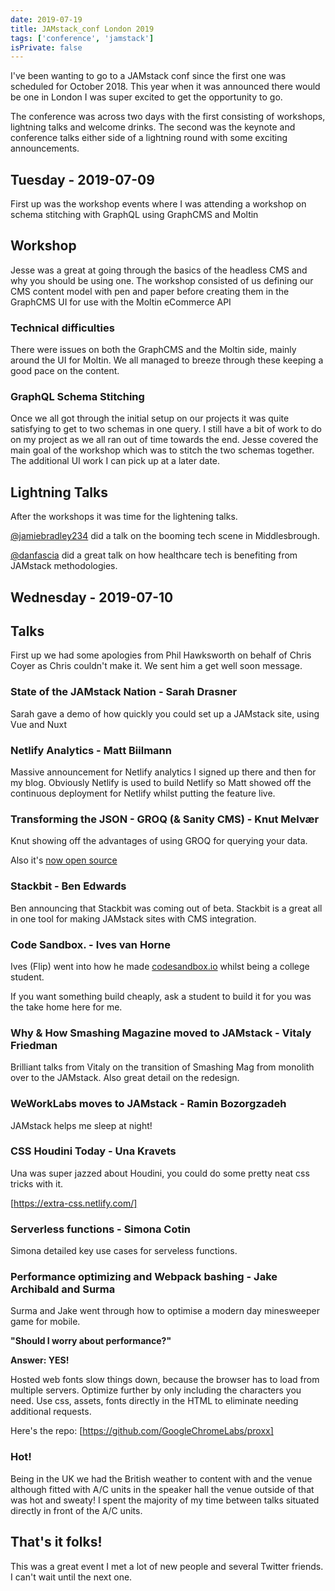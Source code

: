 ```yaml
---
date: 2019-07-19
title: JAMstack_conf London 2019
tags: ['conference', 'jamstack']
isPrivate: false
---
```


<script>
  import { Tweet, YouTube } from 'sveltekit-embed'
</script>

I've been wanting to go to a JAMstack conf since the first one was
scheduled for October 2018. This year when it was announced there
would be one in London I was super excited to get the opportunity to
go.

The conference was across two days with the first consisting of
workshops, lightning talks and welcome drinks. The second was the
keynote and conference talks either side of a lightning round with
some exciting announcements.

## Tuesday - 2019-07-09

<!-- cSpell:ignore moltin -->

First up was the workshop events where I was attending a workshop on
schema stitching with GraphQL using GraphCMS and Moltin

## Workshop

Jesse was a great at going through the basics of the headless CMS and
why you should be using one. The workshop consisted of us defining our
CMS content model with pen and paper before creating them in the
GraphCMS UI for use with the Moltin eCommerce API

<Tweet tweetLink="notrab/status/1148587457866358784" />

### Technical difficulties

There were issues on both the GraphCMS and the Moltin side, mainly
around the UI for Moltin. We all managed to breeze through these
keeping a good pace on the content.

### GraphQL Schema Stitching

Once we all got through the initial setup on our projects it was quite
satisfying to get to two schemas in one query. I still have a bit of
work to do on my project as we all ran out of time towards the end.
Jesse covered the main goal of the workshop which was to stitch the
two schemas together. The additional UI work I can pick up at a later
date.

## Lightning Talks

After the workshops it was time for the lightening talks.

[@jamiebradley234] did a talk on the booming tech scene in
Middlesbrough.

<!-- cSpell:ignore kmelve -->
<Tweet tweetLink="kmelve/status/1148664935305699328" />

[@danfascia] did a great talk on how healthcare tech is benefiting
from JAMstack methodologies.

<YouTube youTubeId="n1ca0cQAr_4" />

## Wednesday - 2019-07-10

## Talks

First up we had some apologies from Phil Hawksworth on behalf of Chris
Coyer as Chris couldn't make it. We sent him a get well soon message.

<Tweet tweetLink="philhawksworth/status/1148929743342972928" />

<!-- cSpell:ignore Drasner -->

### State of the JAMstack Nation - Sarah Drasner

Sarah gave a demo of how quickly you could set up a JAMstack site,
using Vue and Nuxt

<!-- cSpell:ignore biilmann -->

### Netlify Analytics - Matt Biilmann

Massive announcement for Netlify analytics I signed up there and then
for my blog. Obviously Netlify is used to build Netlify so Matt showed
off the continuous deployment for Netlify whilst putting the feature
live.

### Transforming the JSON - GROQ (& Sanity CMS) - Knut Melvær

<!-- cSpell:ignore groq,knut,Melvær -->

Knut showing off the advantages of using GROQ for querying your data.

Also it's [now open source]

### Stackbit - Ben Edwards

Ben announcing that Stackbit was coming out of beta. Stackbit is a
great all in one tool for making JAMstack sites with CMS integration.

### Code Sandbox. - Ives van Horne

Ives (Flip) went into how he made [codesandbox.io] whilst being a
college student.

If you want something build cheaply, ask a student to build it for you
was the take home here for me.

### Why & How Smashing Magazine moved to JAMstack - Vitaly Friedman

<!-- cSpell:ignore Vitaly,Ramin,Bozorgzadeh -->

Brilliant talks from Vitaly on the transition of Smashing Mag from
monolith over to the JAMstack. Also great detail on the redesign.

### WeWorkLabs moves to JAMstack - Ramin Bozorgzadeh

JAMstack helps me sleep at night!

### CSS Houdini Today - Una Kravets

Una was super jazzed about Houdini, you could do some pretty neat css
tricks with it.

[https://extra-css.netlify.com/]

<!-- cSpell:ignore simona,cotin -->

### Serverless functions - Simona Cotin

Simona detailed key use cases for serveless functions.

<!-- cSpell:ignore surma -->

### Performance optimizing and Webpack bashing - Jake Archibald and Surma

Surma and Jake went through how to optimise a modern day minesweeper
game for mobile.

**"Should I worry about performance?"**

**Answer: YES!**

Hosted web fonts slow things down, because the browser has to load
from multiple servers. Optimize further by only including the
characters you need. Use css, assets, fonts directly in the HTML to
eliminate needing additional requests.

Here's the repo: [https://github.com/GoogleChromeLabs/proxx]

### Hot!

Being in the UK we had the British weather to content with and the
venue although fitted with A/C units in the speaker hall the venue
outside of that was hot and sweaty! I spent the majority of my time
between talks situated directly in front of the A/C units.

<!-- cSpell:ignore peduarte -->
<Tweet tweetLink="spences10/status/1148927111526268928" />
<Tweet tweetLink="peduarte/status/1148923305254096896" />
<Tweet tweetLink="spences10/status/1148914884039577600" />

## That's it folks!

This was a great event I met a lot of new people and several Twitter
friends. I can't wait until the next one.

<!-- Links -->

[@danfascia]: https://twitter.com/danfascia
[@jamiebradley234]: https://twitter.com/jamiebradley234
[codesandbox.io]: https://codesandbox.io
[https://github.com/googlechromelabs/proxx]:
  https://github.com/GoogleChromeLabs/proxx
[https://extra-css.netlify.com/]: https://extra-css.netlify.com/
[now open source]:
  https://www.sanity.io/blog/we-re-open-sourcing-groq-a-query-language-for-json-documents
